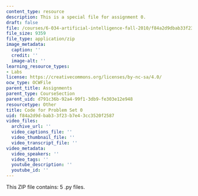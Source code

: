 ```yaml
---
content_type: resource
description: This is a special file for assignment 0.
draft: false
file: /courses/6-034-artificial-intelligence-fall-2010/f84a2d9dbab33f23b7e43cc3520f2587_lab0.zip
file_size: 9359
file_type: application/zip
image_metadata:
  caption: ''
  credit: ''
  image-alt: ''
learning_resource_types:
- Labs
license: https://creativecommons.org/licenses/by-nc-sa/4.0/
ocw_type: OCWFile
parent_title: Assignments
parent_type: CourseSection
parent_uid: d791c36b-92a4-99f1-3db9-fe303e12e948
resourcetype: Other
title: Code for Problem Set 0
uid: f84a2d9d-bab3-3f23-b7e4-3cc3520f2587
video_files:
  archive_url: ''
  video_captions_file: ''
  video_thumbnail_file: ''
  video_transcript_file: ''
video_metadata:
  video_speakers: ''
  video_tags: ''
  youtube_description: ''
  youtube_id: ''
---
```

This ZIP file contains: 5 .py files.